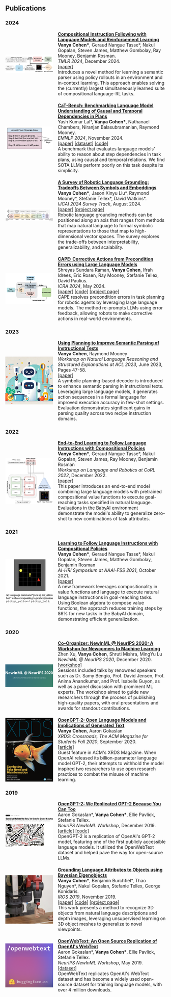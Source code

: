 <!-- Add this style block at the beginning of your file -->
<style>
  @media screen and (max-width: 600px) {
    .paper-image {
      display: none;
    }
    .paper-container {
      flex-direction: column;
      align-items: flex-start;
    }
  }
</style>

<!-- Your content starts here -->
## Publications

### 2024
<div class="paper-container" style="display: flex; align-items: center; margin-bottom: 20px;">
  <img src="/assets/img/cerlla.png" alt="CERLLA" class="paper-image" style="width: 150px; margin-right: 15px;">
  <div>
    <a href="https://arxiv.org/abs/2501.12539" style="font-weight: bold;">Compositional Instruction Following with Language Models and Reinforcement Learning</a><br>
    <strong>Vanya Cohen*</strong>, Geraud Nangue Tasse*, Nakul Gopalan, Steven James, Matthew Gombolay, Ray Mooney, Benjamin Rosman.<br>
    <em>TMLR 2024</em>, December 2024.<br>
    <a href="https://arxiv.org/abs/2501.12539">[paper]</a><br>
    Introduces a novel method for learning a semantic parser using policy rollouts in an environment and in-context learning. This approach enables solving the (currently) largest simultaneously learned suite of compositional language-RL tasks.
  </div>
</div>

<div class="paper-container" style="display: flex; align-items: center; margin-bottom: 20px;">
  <img src="/assets/img/catbench.png" alt="CaT-Bench" class="paper-image" style="width: 150px; margin-right: 15px;">
  <div>
    <a href="http://www.arxiv.org/abs/2406.15823" style="font-weight: bold;">CaT-Bench: Benchmarking Language Model Understanding of Causal and Temporal Dependencies in Plans</a><br>
    Yash Kumar Lal*, <strong>Vanya Cohen*</strong>, Nathanael Chambers, Niranjan Balasubramanian, Raymond Mooney.<br>
    <em>EMNLP 2024</em>, November 2024.<br>
    <a href="http://www.arxiv.org/abs/2406.15823">[paper]</a>
    <a href="https://huggingface.co/datasets/vanyacohen/CaT-Bench">[dataset]</a>
    <a href="https://github.com/StonyBrookNLP/CaT-Bench">[code]</a><br>
    A benchmark that evaluates language models' ability to reason about step dependencies in task plans, using causal and temporal relations. We find SOTA LLMs perform poorly on this task despite its simplicity.
  </div>
</div>

<div class="paper-container" style="display: flex; align-items: center; margin-bottom: 20px;">
  <img src="/assets/img/lang-survey.png" alt="Language Grounding Survey" class="paper-image" style="width: 150px; margin-right: 15px;">
  <div>
    <a href="http://www.arxiv.org/abs/2405.13245" style="font-weight: bold;">A Survey of Robotic Language Grounding: Tradeoffs Between Symbols and Embeddings</a><br>
    <strong>Vanya Cohen*</strong>, Jason Xinyu Liu*, Raymond Mooney*, Stefanie Tellex*, David Watkins*.<br>
    <em>IJCAI 2024 Survey Track</em>, August 2024.<br>
    <a href="http://www.arxiv.org/abs/2405.13245">[paper]</a>
    <a href="https://h2r.cs.brown.edu/a-survey-of-robotic-language-grounding-tradeoffs-between-symbols-and-embeddings/">[project page]</a><br>
    Robotic language grounding methods can be positioned along an axis that ranges from methods that map natural language to formal symbolic representations to those that map to high-dimensional vector spaces. The survey explores the trade-offs between interpretability, generalizability, and scalability.
  </div>
</div>

<div class="paper-container" style="display: flex; align-items: center; margin-bottom: 20px;">
  <img src="/assets/img/cape.png" alt="CAPE" class="paper-image" style="width: 150px; margin-right: 15px;">
  <div>
    <a href="http://www.arxiv.org/abs/2211.09935" style="font-weight: bold;">CAPE: Corrective Actions from Precondition Errors using Large Language Models</a><br>
    Shreyas Sundara Raman, <strong>Vanya Cohen</strong>, Ifrah Idrees, Eric Rosen, Ray Mooney, Stefanie Tellex, David Paulius.<br>
    <em>ICRA 2024</em>, May 2024.<br>
    <a href="http://www.arxiv.org/abs/2211.09935">[paper]</a>
    <a href="https://shreyas-s-raman.github.io/CAPE/">[code]</a>
    <a href="https://shreyas-s-raman.github.io/CAPE/">[project page]</a><br>
    CAPE resolves precondition errors in task planning for robotic agents by leveraging large language models. The method re-prompts LLMs using error feedback, allowing robots to make corrective actions in real-world environments.
  </div>
</div>

### 2023

<div class="paper-container" style="display: flex; align-items: center; margin-bottom: 20px;">
  <img src="/assets/img/planning_semantic_parsing.png" alt="Using Planning to Improve Semantic Parsing of Instructional Texts" class="paper-image" style="width: 150px; margin-right: 15px;">
  <div>
    <a href="https://aclanthology.org/2023.nlrse-1.5.pdf" style="font-weight: bold;">Using Planning to Improve Semantic Parsing of Instructional Texts</a><br>
    <strong>Vanya Cohen</strong>, Raymond Mooney<br>
    <em>Workshop on Natural Language Reasoning and Structured Explanations at ACL 2023</em>, June 2023, Pages 47-58.<br>
    <a href="https://aclanthology.org/2023.nlrse-1.5.pdf">[paper]</a><br>
    A symbolic planning-based decoder is introduced to enhance semantic parsing in instructional texts. Leveraging large language models, it generates action sequences in a formal language for improved execution accuracy in few-shot settings. Evaluation demonstrates significant gains in parsing quality across two recipe instruction domains.
  </div>
</div>

### 2022

<div class="paper-container" style="display: flex; align-items: center; margin-bottom: 20px;">
  <img src="/assets/img/compositional_policies_corl2022.png" alt="End-to-End Learning to Follow Language Instructions with Compositional Policies" class="paper-image" style="width: 150px; margin-right: 15px;">
  <div>
    <a href="https://openreview.net/pdf?id=ZysLprv3e69" style="font-weight: bold;">End-to-End Learning to Follow Language Instructions with Compositional Policies</a><br>
    <strong>Vanya Cohen*</strong>, Geraud Nangue Tasse*, Nakul Gopalan, Steven James, Ray Mooney, Benjamin Rosman<br>
    <em>Workshop on Language and Robotics at CoRL 2022</em>, December 2022.<br>
    <a href="https://openreview.net/pdf?id=ZysLprv3e69">[paper]</a><br>
    This paper introduces an end-to-end model combining large language models with pretrained compositional value functions to execute goal-reaching tasks specified in natural language. Evaluations in the BabyAI environment demonstrate the model's ability to generalize zero-shot to new combinations of task attributes.
  </div>
</div>

### 2021

<div class="paper-container" style="display: flex; align-items: center; margin-bottom: 20px;">
  <img src="/assets/img/compositional_policies_aaai_fss_2.png" alt="Learning to Follow Language Instructions with Compositional Policies" class="paper-image" style="width: 150px; margin-right: 15px;">
  <div>
    <a href="https://arxiv.org/pdf/2110.04647" style="font-weight: bold;">Learning to Follow Language Instructions with Compositional Policies</a><br>
    <strong>Vanya Cohen*</strong>, Geraud Nangue Tasse*, Nakul Gopalan, Steven James, Matthew Gombolay, Benjamin Rosman<br>
    <em>AI-HRI Symposium at AAAI-FSS 2021</em>, October 2021.<br>
    <a href="https://arxiv.org/pdf/2110.04647">[paper]</a><br>
    A new framework leverages compositionality in value functions and language to execute natural language instructions in goal-reaching tasks. Using Boolean algebra to compose value functions, the approach reduces training steps by 86% for new tasks in the BabyAI domain, demonstrating efficient generalization.
  </div>
</div>

### 2020

<div class="paper-container" style="display: flex; align-items: center; margin-bottom: 20px;">
  <img src="/assets/img/newinml_neurips2020.png" alt="NewInML @ NeurIPS 2020" class="paper-image" style="width: 150px; margin-right: 15px;">
  <div>
    <a href="https://nips.cc/virtual/2020/public/affinity_workshop_19448.html" style="font-weight: bold;">Co-Organizer: NewInML @ NeurIPS 2020: A Workshop for Newcomers to Machine Learning</a><br>
    Zhen Xu, <strong>Vanya Cohen</strong>, Shruti Mishra, MingYu Lu<br>
    <em>NewInML @ NeurIPS 2020</em>, December 2020.<br>
    <a href="https://nips.cc/virtual/2020/public/affinity_workshop_19448.html">[workshop]</a><br>
    Sessions included talks by renowned speakers such as Dr. Samy Bengio, Prof. David Jensen, Prof. Anima Anandkumar, and Prof. Isabelle Guyon, as well as a panel discussion with prominent ML experts. The workshop aimed to guide new researchers through the process of publishing high-quality papers, with oral presentations and awards for standout contributions.
  </div>
</div>

<div class="paper-container" style="display: flex; align-items: center; margin-bottom: 20px;">
  <img src="/assets/img/opengpt2_xrds.png" alt="OpenGPT-2" class="paper-image" style="width: 150px; margin-right: 15px;">
  <div>
    <a href="https://dl.acm.org/doi/abs/10.1145/3416063" style="font-weight: bold;">OpenGPT-2: Open Language Models and Implications of Generated Text</a><br>
    <strong>Vanya Cohen</strong>, Aaron Gokaslan<br>
    <em>XRDS: Crossroads, The ACM Magazine for Students Fall 2020</em>, September 2020.<br>
    <a href="https://dl.acm.org/doi/abs/10.1145/3416063">[article]</a><br>
    Guest feature in ACM's XRDS Magazine. When OpenAI released its billion-parameter language model GPT-2, their attempts to withhold the model inspired two researchers to use open research practices to combat the misuse of machine learning.
  </div>
</div>

### 2019

<div class="paper-container" style="display: flex; align-items: center; margin-bottom: 20px;">
  <img src="/assets/img/opengpt2.png" alt="OpenGPT-2" class="paper-image" style="width: 150px; margin-right: 15px;">
  <div>
    <a href="https://medium.com/@vanya_cohen/opengpt-2-we-replicated-gpt-2-because-you-can-too-45e34e6d36dc" style="font-weight: bold;">OpenGPT-2: We Replicated GPT-2 Because You Can Too</a><br>
    Aaron Gokaslan*, <strong>Vanya Cohen*</strong>, Ellie Pavlick, Stefanie Tellex.<br>
    <em>NeurIPS NewInML Workshop</em>, December 2019.<br>
    <a href="https://www.wired.com/story/dangerous-ai-open-source/">[article]</a>
    <a href="https://github.com/Skylion007/openwebtext">[code]</a><br>
    OpenGPT-2 is a replication of OpenAI's GPT-2 model, featuring one of the first publicly accessible language models. It utilized the OpenWebText dataset and helped pave the way for open-source LLMs.
  </div>
</div>

<div class="paper-container" style="display: flex; align-items: center; margin-bottom: 20px;">
  <img src="/assets/img/beo-lang.png" alt="Bayesian Eigenobjects" class="paper-image" style="width: 150px; margin-right: 15px;">
  <div>
    <a href="http://www.arxiv.org/abs/1905.13153" style="font-weight: bold;">Grounding Language Attributes to Objects using Bayesian Eigenobjects</a><br>
    <strong>Vanya Cohen*</strong>, Benjamin Burchfiel*, Thao Nguyen*, Nakul Gopalan, Stefanie Tellex, George Konidaris.<br>
    <em>IROS 2019</em>, November 2019.<br>
    <a href="http://www.arxiv.org/abs/1905.13153">[paper]</a>
    <a href="https://github.com/vanyacohen/beo-language-grounding">[code]</a>
    <a href="https://h2r.cs.brown.edu/understanding-adjectives/">[project page]</a><br>
    This work presents a method to recognize 3D objects from natural language descriptions and depth images, leveraging unsupervised learning on 3D object meshes to generalize to novel viewpoints.
  </div>
</div>

<div class="paper-container" style="display: flex; align-items: center; margin-bottom: 20px;">
  <img src="/assets/img/openwebtext.png" alt="OpenWebText" class="paper-image" style="width: 150px; margin-right: 15px;">
  <div>
    <a href="https://huggingface.co/datasets/Skylion007/openwebtext" style="font-weight: bold;">OpenWebText: An Open Source Replication of OpenAI's WebText</a><br>
    Aaron Gokaslan*, <strong>Vanya Cohen*</strong>, Ellie Pavlick, Stefanie Tellex.<br>
    <em>NeurIPS NewInML Workshop</em>, May 2019.<br>
    <a href="https://huggingface.co/datasets/Skylion007/openwebtext">[dataset]</a><br>
    OpenWebText replicates OpenAI's WebText dataset and has become a widely used open-source dataset for training language models, with over 4 million downloads.
  </div>
</div>
